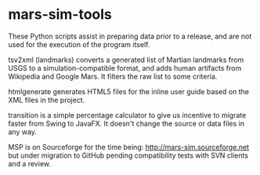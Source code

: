 # mars-sim-tools
These Python scripts assist in preparing data prior to a release, and are not used for the execution of the program itself.

tsv2xml (landmarks) converts a generated list of Martian landmarks from USGS to a simulation-compatible format, and adds human artifacts from Wikipedia and Google Mars. It filters the raw list to some criteria.

htmlgenerate generates HTML5 files for the inline user guide based on the XML files in the project.

transition is a simple percentage calculator to give us incentive to migrate faster from Swing to JavaFX. It doesn't change the source or data files in any way.

MSP is on Sourceforge for the time being: http://mars-sim.sourceforge.net but under migration to GitHub pending compatibility tests with SVN clients and a review.
